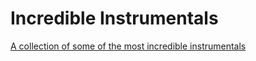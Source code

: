 # Incredible Instrumentals
<a href="https://incredibleinfluentialinstrumentals.netlify.app/">A collection of some of the most incredible instrumentals</a>
